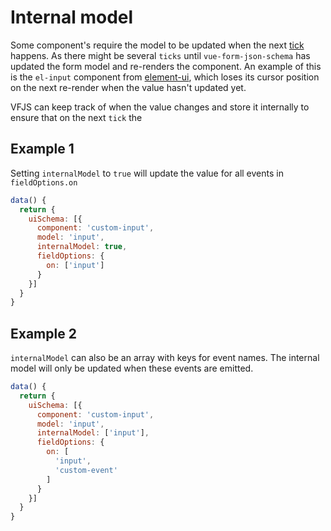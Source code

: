 # Internal model

Some component's require the model to be updated when the next [tick](https://vuejs.org/v2/api/#Vue-nextTick) happens. As there might be several `ticks` until `vue-form-json-schema` has updated the form model and re-renders the component.
An example of this is the `el-input` component from [element-ui](https://element.eleme.io), which loses its cursor position on the next re-render when the value hasn't updated yet.

VFJS can keep track of when the value changes and store it internally to ensure that on the next `tick` the

## Example 1

Setting `internalModel` to `true` will update the value for all events in `fieldOptions.on`

```js
data() {
  return {
    uiSchema: [{
      component: 'custom-input',
      model: 'input',
      internalModel: true,
      fieldOptions: {
        on: ['input']
      }
    }]
  }
}
```

## Example 2

`internalModel` can also be an array with keys for event names. The internal model will only be updated when these events are emitted.

```js
data() {
  return {
    uiSchema: [{
      component: 'custom-input',
      model: 'input',
      internalModel: ['input'],
      fieldOptions: {
        on: [
          'input',
          'custom-event'
        ]
      }
    }]
  }
}
```
